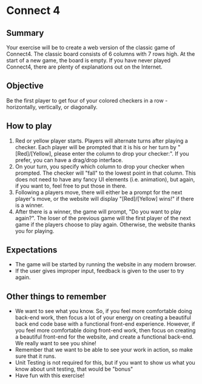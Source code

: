 # Connect 4 #

## Summary ##
Your exercise will be to create a web version of the classic game of Connect4. The classic board consists of 6 columns with 7 rows high. At the start of a new game, the board is empty. If you have never played Connect4, there are plenty of explanations out on the Internet.

## Objective ##

Be the first player to get four of your colored checkers in a row - horizontally, vertically, or diagonally.

## How to play ##

1.  Red or yellow player starts. Players will alternate turns after playing a checker. Each player will be prompted that it is his or her turn by "[Red]/[Yellow], please enter the column to drop your checker:". If you prefer, you can have a drag/drop interface.
2.  On your turn, you specify which column to drop your checker when prompted. The checker will "fall" to the lowest point in that column. This does not need to have any fancy UI elements (i.e. animation), but again, if you want to, feel free to put those in there.
3.  Following a players move, there will either be a prompt for the next player's move, or the website will display "[Red]/[Yellow] wins!" if there is a winner.
4.  After there is a winner, the game will prompt, "Do you want to play again?". The loser of the previous game will the first player of the next game if the players choose to play again. Otherwise, the website thanks you for playing.

## Expectations ##

-   The game will be started by running the website in any modern browser.
-   If the user gives improper input, feedback is given to the user to try again.

## Other things to remember ##
- We want to see what you know. So, if you feel more comfortable doing back-end work, then focus a lot of your energy on creating a beautiful back end code base with a functional front-end experience. However, if you feel more comfortable doing front-end work, then focus on creating a beautiful front-end for the website, and create a functional back-end. We really want to see you shine!
- Remember that we want to be able to see your work in action, so make sure that it runs.
- Unit Testing is not required for this, but if you want to show us what you know about unit testing, that would be "bonus"
- Have fun with this exercise!
